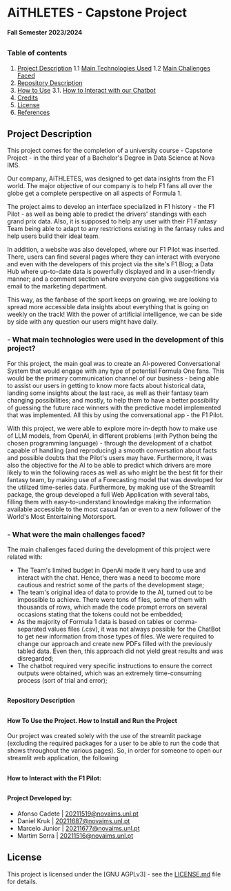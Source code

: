 # AiTHLETES - Capstone Project
#### Fall Semester 2023/2024

##
### Table of contents

1. [Project Description](#proj_desc)
  1.1 [Main Technologies Used](#main_tech)
  1.2 [Main Challenges Faced](#main_chal)
2. [Repository Description](#rep_desc)
3. [How to Use](#proj_use)
   3.1. [How to Interact with our Chatbot](#chat_int)
4. [Credits](#credits)
5. [License](#license)
6. [References](#ref)
##

<a name="proj_desc"></a>
## Project Description

This project comes for the completion of a university course - Capstone Project - in the third year of a Bachelor's Degree in Data Science at Nova IMS.

Our company, AiTHLETES,  was designed to get data insights from the F1 world. The major objective of our company is to help F1 fans all over the globe get a complete perspective on all aspects of Formula 1.  

The project aims to develop an interface specialized in F1 history - the F1 Pilot - as well as being able to predict the drivers' standings with each grand prix data. Also, it is supposed to help any user with their F1 Fantasy Team being able to adapt to any restrictions existing in the fantasy rules and help users build their ideal team.

In addition, a website was also developed, where our F1 Pilot was inserted. There, users can find several pages where they can interact with everyone and even with the developers of this project via the site's F1 Blog; a Data Hub where up-to-date data is powerfully displayed and in a user-friendly manner; and a comment section where everyone can give suggestions via email to the marketing department.

This way, as the fanbase of the sport keeps on growing, we are looking to spread more accessible data insights about everything that is going on weekly on the track! With the power of artificial intelligence, we can be side by side with any question our users might have daily.


<a name="main_tech"></a>
### - What main technologies were used in the development of this project?
For this project, the main goal was to create an AI-powered Conversational System that would engage with any type of potential Formula One fans. This would be the primary communication channel of our business - being able to assist our users in getting to know more facts about historical data, landing some insights about the last race, as well as their fantasy team changing possibilities; and mostly, to help them to have a better possibility of guessing the future race winners with the predictive model implemented that was implemented. All this by using the conversational app - the F1 Pilot. 

With this project, we were able to explore more in-depth how to make use of LLM models, from OpenAI, in different problems (with Python being the chosen programming language) - through the development of a chatbot capable of handling (and reproducing) a smooth conversation about facts and possible doubts that the Pilot's users may have. Furthermore, it was also the objective for the AI to be able to predict which drivers are more likely to win the following races as well as who might be the best fit for their fantasy team, by making use of a Forecasting model that was developed for the utilized time-series data. Furthermore, by making use of the Streamlit package, the group developed a full Web Application with several tabs, filling them with easy-to-understand knowledge making the information available accessible to the most casual fan or even to a new follower of the World's Most Entertaining Motorsport.

<a name="main_chal"></a>
### - What were the main challenges faced? 
The main challenges faced during the development of this project were related with:
- The Team's limited budget in OpenAi made it very hard to use and interact with the chat. Hence, there was a need to become more cautious and restrict some of the parts of the development stage;
- The team's original idea of data to provide to the AI, turned out to be impossible to achieve. There were tons of files, some of them with thousands of rows, which made the code prompt errors on several occasions stating that the tokens could not be embedded;
- As the majority of Formula 1 data is based on tables or comma-separated values files (.csv), it was not always possible for the ChatBot to get new information from those types of files. We were required to change our approach and create new PDFs filled with the previously tabled data. Even then, this approach did not yield great results and was disregarded;
- The chatbot required very specific instructions to ensure the correct outputs were obtained, which was an extremely time-consuming process (sort of trial and error);


<a name="descript"></a>
##
#### Repository Description




<a name="credits"></a>
##
#### How To Use the Project. How to Install and Run the Project
Our project was created solely with the use of the streamlit package (excluding the required packages for a user to be able to run the code that shows throughout the various pages). So, in order for someone to open our streamlit web application, the following




<a name="how_to"></a>
## 
#### How to Interact with the F1 Pilot:




<a name="credits"></a>
## 
#### Project Developed by:
- Afonso Cadete | 20211519@novaims.unl.pt 
- Daniel Kruk | 20211687@novaims.unl.pt 
- Marcelo Junior | 20211677@novaims.unl.pt 
- Martim Serra | 20211516@novaims.unl.pt 
##

<a name="license"></a>
## License
This project is licensed under the [GNU AGPLv3] - see the [LICENSE.md](LICENSE.md) file for details.
##
